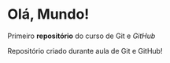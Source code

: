 # Olá, Mundo!
 Primeiro **repositório** do curso de Git e *GitHub*
 

 Repositório criado durante aula de Git e GitHub!
